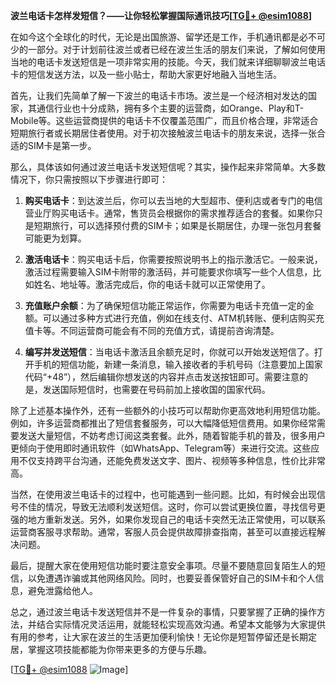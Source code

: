 **波兰电话卡怎样发短信？——让你轻松掌握国际通讯技巧[[TG💪+ @esim1088](https://t.me/s/esim1088)]**

在如今这个全球化的时代，无论是出国旅游、留学还是工作，手机通讯都是必不可少的一部分。对于计划前往波兰或者已经在波兰生活的朋友们来说，了解如何使用当地的电话卡发送短信是一项非常实用的技能。今天，我们就来详细聊聊波兰电话卡的短信发送方法，以及一些小贴士，帮助大家更好地融入当地生活。

首先，让我们先简单了解一下波兰的电话卡市场。波兰是一个经济相对发达的国家，其通信行业也十分成熟，拥有多个主要的运营商，如Orange、Play和T-Mobile等。这些运营商提供的电话卡不仅覆盖范围广，而且价格合理，非常适合短期旅行者或长期居住者使用。对于初次接触波兰电话卡的朋友来说，选择一张合适的SIM卡是第一步。

那么，具体该如何通过波兰电话卡发送短信呢？其实，操作起来非常简单。大多数情况下，你只需按照以下步骤进行即可：

1. **购买电话卡**：到达波兰后，你可以去当地的大型超市、便利店或者专门的电信营业厅购买电话卡。通常，售货员会根据你的需求推荐适合的套餐。如果你只是短期旅行，可以选择预付费的SIM卡；如果是长期居住，办理一张包月套餐可能更为划算。

2. **激活电话卡**：购买电话卡后，你需要按照说明书上的指示激活它。一般来说，激活过程需要输入SIM卡附带的激活码，并可能要求你填写一些个人信息，比如姓名、地址等。激活完成后，你的电话卡就可以正常使用了。

3. **充值账户余额**：为了确保短信功能正常运作，你需要为电话卡充值一定的金额。可以通过多种方式进行充值，例如在线支付、ATM机转账、便利店购买充值卡等。不同运营商可能会有不同的充值方式，请提前咨询清楚。

4. **编写并发送短信**：当电话卡激活且余额充足时，你就可以开始发送短信了。打开手机的短信功能，新建一条消息，输入接收者的手机号码（注意要加上国家代码“+48”），然后编辑你想发送的内容并点击发送按钮即可。需要注意的是，发送国际短信时，也需要在号码前加上接收国的国家代码。

除了上述基本操作外，还有一些额外的小技巧可以帮助你更高效地利用短信功能。例如，许多运营商都推出了短信套餐服务，可以大幅降低短信费用。如果你经常需要发送大量短信，不妨考虑订阅这类套餐。此外，随着智能手机的普及，很多用户更倾向于使用即时通讯软件（如WhatsApp、Telegram等）来进行交流。这些应用不仅支持跨平台沟通，还能免费发送文字、图片、视频等多种信息，性价比非常高。

当然，在使用波兰电话卡的过程中，也可能遇到一些问题。比如，有时候会出现信号不佳的情况，导致无法顺利发送短信。这时，你可以尝试更换位置，寻找信号更强的地方重新发送。另外，如果你发现自己的电话卡突然无法正常使用，可以联系运营商客服寻求帮助。通常，客服人员会提供故障排查指南，甚至可以直接远程解决问题。

最后，提醒大家在使用短信功能时要注意安全事项。尽量不要随意回复陌生人的短信，以免遭遇诈骗或其他网络风险。同时，也要妥善保管好自己的SIM卡和个人信息，避免泄露给他人。

总之，通过波兰电话卡发送短信并不是一件复杂的事情，只要掌握了正确的操作方法，并结合实际情况灵活运用，就能轻松实现高效沟通。希望本文能够为大家提供有用的参考，让大家在波兰的生活更加便利愉快！无论你是短暂停留还是长期定居，掌握这项技能都能为你带来更多的方便与乐趣。

[[TG💪+ @esim1088](https://t.me/s/esim1088) ![Image](https://i.postimg.cc/4NQfJmqS/Snipaste-2025-05-13-00-14-12.png)]